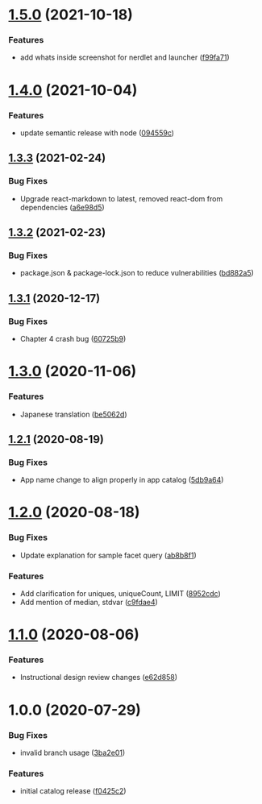 # [1.5.0](https://github.com/newrelic/nr1-learn-nrql/compare/v1.4.0...v1.5.0) (2021-10-18)


### Features

* add whats inside screenshot for nerdlet and launcher ([f99fa71](https://github.com/newrelic/nr1-learn-nrql/commit/f99fa71ff8822a5ebb4dc9f8bf004448fa5d0de5))

# [1.4.0](https://github.com/newrelic/nr1-learn-nrql/compare/v1.3.3...v1.4.0) (2021-10-04)


### Features

* update semantic release with node ([094559c](https://github.com/newrelic/nr1-learn-nrql/commit/094559c713b87d0dc9f444bd9623311707685188))

## [1.3.3](https://github.com/newrelic/nr1-learn-nrql/compare/v1.3.2...v1.3.3) (2021-02-24)


### Bug Fixes

* Upgrade react-markdown to latest, removed react-dom from dependencies ([a6e98d5](https://github.com/newrelic/nr1-learn-nrql/commit/a6e98d5829991baa8f3ea6f05d66ab1c78106942))

## [1.3.2](https://github.com/newrelic/nr1-learn-nrql/compare/v1.3.1...v1.3.2) (2021-02-23)


### Bug Fixes

* package.json & package-lock.json to reduce vulnerabilities ([bd882a5](https://github.com/newrelic/nr1-learn-nrql/commit/bd882a526e2bbebc1c97e1b9ff466b35fcc3e283))

## [1.3.1](https://github.com/newrelic/nr1-learn-nrql/compare/v1.3.0...v1.3.1) (2020-12-17)


### Bug Fixes

* Chapter 4 crash bug ([60725b9](https://github.com/newrelic/nr1-learn-nrql/commit/60725b976aba48f7e88f55022db965c75ed06f67))

# [1.3.0](https://github.com/newrelic/nr1-learn-nrql/compare/v1.2.1...v1.3.0) (2020-11-06)


### Features

* Japanese translation ([be5062d](https://github.com/newrelic/nr1-learn-nrql/commit/be5062dcb10a363e1ad89e0f9bd27d8c60acded7))

## [1.2.1](https://github.com/newrelic/nr1-learn-nrql/compare/v1.2.0...v1.2.1) (2020-08-19)


### Bug Fixes

* App name change to align properly in app catalog ([5db9a64](https://github.com/newrelic/nr1-learn-nrql/commit/5db9a64a08f673540e086a18c3946b846a872835))

# [1.2.0](https://github.com/newrelic/nr1-learn-nrql/compare/v1.1.0...v1.2.0) (2020-08-18)


### Bug Fixes

* Update explanation for sample facet query ([ab8b8f1](https://github.com/newrelic/nr1-learn-nrql/commit/ab8b8f1a499ea50035d38c6f55947590ee19bcf2))


### Features

* Add clarification for uniques, uniqueCount, LIMIT ([8952cdc](https://github.com/newrelic/nr1-learn-nrql/commit/8952cdc36641408e77aa3e53b57d4ea7baac9da3))
* Add mention of median, stdvar ([c9fdae4](https://github.com/newrelic/nr1-learn-nrql/commit/c9fdae4d54d99eef2c520664c03c7c4d31487336))

# [1.1.0](https://github.com/newrelic/nr1-learn-nrql/compare/v1.0.0...v1.1.0) (2020-08-06)


### Features

* Instructional design review changes ([e62d858](https://github.com/newrelic/nr1-learn-nrql/commit/e62d85851b27f1b74c98af5826e7943216baa852))

# 1.0.0 (2020-07-29)


### Bug Fixes

* invalid branch usage ([3ba2e01](https://github.com/newrelic/nr1-learn-nrql/commit/3ba2e0176e72c16645ca370442e67d3a15801878))


### Features

* initial catalog release ([f0425c2](https://github.com/newrelic/nr1-learn-nrql/commit/f0425c2caffdfdfbcec46a61f49ae3c012d1a1f2))
